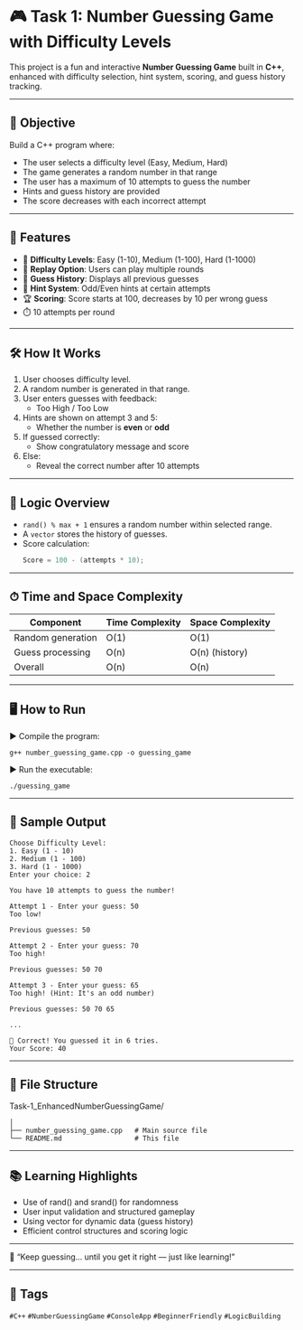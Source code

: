 # 🎮 Task 1: Number Guessing Game with Difficulty Levels

This project is a fun and interactive **Number Guessing Game** built in **C++**, enhanced with difficulty selection, hint system, scoring, and guess history tracking.

---

## 🧩 Objective

Build a C++ program where:
- The user selects a difficulty level (Easy, Medium, Hard)
- The game generates a random number in that range
- The user has a maximum of 10 attempts to guess the number
- Hints and guess history are provided
- The score decreases with each incorrect attempt

---

## 🚀 Features

- 🧠 **Difficulty Levels**: Easy (1-10), Medium (1-100), Hard (1-1000)
- 🔄 **Replay Option**: Users can play multiple rounds
- 📜 **Guess History**: Displays all previous guesses
- 🧮 **Hint System**: Odd/Even hints at certain attempts
- 🏆 **Scoring**: Score starts at 100, decreases by 10 per wrong guess
- ⏱️ 10 attempts per round

---

## 🛠️ How It Works

1. User chooses difficulty level.
2. A random number is generated in that range.
3. User enters guesses with feedback:
   - Too High / Too Low
4. Hints are shown on attempt 3 and 5:
   - Whether the number is **even** or **odd**
5. If guessed correctly:
   - Show congratulatory message and score
6. Else:
   - Reveal the correct number after 10 attempts

---

## 🧠 Logic Overview

- `rand() % max + 1` ensures a random number within selected range.
- A `vector` stores the history of guesses.
- Score calculation:
  ```cpp
  Score = 100 - (attempts * 10);
---
## ⏱ Time and Space Complexity
| Component         | Time Complexity | Space Complexity |
| ----------------- | --------------- | ---------------- |
| Random generation | O(1)            | O(1)             |
| Guess processing  | O(n)            | O(n) (history)   |
| Overall           | O(n)            | O(n)             |

---
## 🖥️ How to Run

▶️ Compile the program:

```
g++ number_guessing_game.cpp -o guessing_game
```
▶️ Run the executable:
```
./guessing_game
```
---

## 🧪 Sample Output

```
Choose Difficulty Level:
1. Easy (1 - 10)
2. Medium (1 - 100)
3. Hard (1 - 1000)
Enter your choice: 2

You have 10 attempts to guess the number!

Attempt 1 - Enter your guess: 50
Too low!

Previous guesses: 50

Attempt 2 - Enter your guess: 70
Too high!

Previous guesses: 50 70

Attempt 3 - Enter your guess: 65
Too high! (Hint: It's an odd number)

Previous guesses: 50 70 65

...

🎉 Correct! You guessed it in 6 tries.
Your Score: 40
```
---
## 📂 File Structure

Task-1_EnhancedNumberGuessingGame/
```
│
├── number_guessing_game.cpp   # Main source file
└── README.md                  # This file
```
---
## 📚 Learning Highlights

- Use of rand() and srand() for randomness
- User input validation and structured gameplay
- Using vector for dynamic data (guess history)
- Efficient control structures and scoring logic
---
💬 “Keep guessing... until you get it right — just like learning!”

---
## 📌 Tags
`#C++` `#NumberGuessingGame` `#ConsoleApp` `#BeginnerFriendly` `#LogicBuilding`
